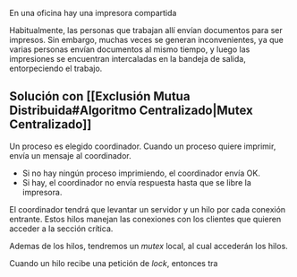En una oficina hay una impresora compartida

Habitualmente, las personas que trabajan allí envían documentos para ser impresos. Sin embargo, muchas veces se generan inconvenientes, ya que varias personas envían documentos al mismo tiempo, y luego las impresiones se encuentran intercaladas en la bandeja de salida, entorpeciendo el trabajo.

## Solución con [[Exclusión Mutua Distribuida#Algoritmo Centralizado|Mutex Centralizado]]

Un proceso es elegido coordinador. Cuando un proceso quiere imprimir, envía un mensaje al coordinador.

- Si no hay ningún proceso imprimiendo, el coordinador envía OK.
- Si hay, el coordinador no envía respuesta hasta que se libre la impresora.

El coordinador tendrá que levantar un servidor y un hilo por cada conexión entrante. Estos hilos manejan las conexiones con los clientes que quieren acceder a la sección crítica.

Ademas de los hilos, tendremos un *mutex* local, al cual accederán los hilos.

Cuando un hilo recibe una petición de *lock*, entonces tra
